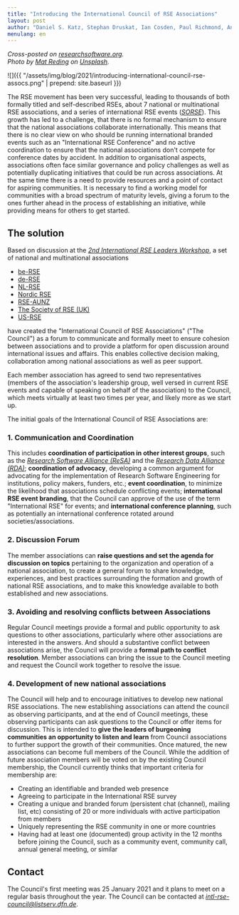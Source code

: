 ```yaml
---
title: "Introducing the International Council of RSE Associations"
layout: post
author: "Daniel S. Katz, Stephan Druskat, Ian Cosden, Paul Richmond, Anne Fouilloux"
menulang: en
---
```


*Cross-posted on [researchsoftware.org](https://researchsoftware.org/2020-workshop.html).*  
*Photo by [Mat Reding](https://unsplash.com/@matreding) on [Unsplash](https://unsplash.com/).*

![]({{ "/assets/img/blog/2021/introducing-international-council-rse-assocs.png" | prepend: site.baseurl }})

The RSE movement has been very successful, leading to thousands of both
formally titled and self-described RSEs, about 7 national or
multinational RSE associations, and a series of international RSE events
([*SORSE*](https://sorse.github.io)). This growth has led to a
challenge, that there is no formal mechanism to ensure that the national
associations collaborate internationally. This means that there is no
clear view on who should be running international branded events such as
an "International RSE Conference" and no active coordination to ensure
that the national associations don\'t compete for conference dates by
accident. In addition to organisational aspects, associations often face
similar governance and policy challenges as well as potentially
duplicating initiatives that could be run across associations. At the
same time there is a need to provide resources and a point of contact
for aspiring communities. It is necessary to find a working model for
communities with a broad spectrum of maturity levels, giving a forum to
the ones further ahead in the process of establishing an initiative,
while providing means for others to get started.

<!--break-->

## The solution

Based on discussion at the [*2nd International RSE Leaders
Workshop*](https://researchsoftware.org/2020-workshop.html), a set of
national and multinational associations

-   [be-RSE](https://www.be-rse.org/)
-   [de-RSE](https://de-rse.org)
-   [NL-RSE](https://nl-rse.org/)
-   [Nordic RSE](https://nordic-rse.org/)
-   [RSE-AUNZ](https://rse-aunz.github.io)
-   [The Society of RSE (UK)](https://society-rse.org)
-   [US-RSE](https://us-rse.org/)

have created the "International Council of RSE Associations" ("The
Council") as a forum to communicate and formally meet to ensure cohesion
between associations and to provide a platform for open discussion
around international issues and affairs. This enables collective
decision making, collaboration among national associations as well as
peer support.

Each member association has agreed to send two representatives (members
of the association's leadership group, well versed in current RSE events
and capable of speaking on behalf of the association) to the Council,
which meets virtually at least two times per year, and likely more as we
start up.

The initial goals of the International Council of RSE Associations are:

### 1. Communication and Coordination

This includes **coordination of participation in other interest groups**, such as the [*Research Software Alliance (ReSA)*](https://www.researchsoft.org/) and the [*Research Data Alliance (RDA)*](https://www.rd-alliance.org/); **coordination of advocacy**,
developing a common argument for advocating for the implementation of
Research Software Engineering for institutions, policy makers, funders,
etc.; **event coordination**, to minimize the likelihood that
associations schedule conflicting events; **international RSE event
branding**, that the Council can approve of the use of the term
"International RSE" for events; and **international conference
planning**, such as potentially an international conference rotated
around societies/associations.

### 2. Discussion Forum

The member associations can **raise questions and set the agenda for
discussion on topics** pertaining to the organization and operation of a
national association, to create a general forum to share knowledge,
experiences, and best practices surrounding the formation and growth of
national RSE associations, and to make this knowledge available to both
established and new associations.

### 3. Avoiding and resolving conflicts between Associations

Regular Council meetings provide a formal and public opportunity to ask
questions to other associations, particularly where other associations
are interested in the answers. And should a substantive conflict between
associations arise, the Council will provide a **formal path to conflict
resolution**. Member associations can bring the issue to the Council
meeting and request the Council work together to resolve the issue.

### 4. Development of new national associations

The Council will help and to encourage initiatives to develop new
national RSE associations. The new establishing associations can attend
the council as observing participants, and at the end of Council
meetings, these observing participants can ask questions to the Council
or offer items for discussion. This is intended to **give the leaders of
burgeoning communities an opportunity to listen and learn** from Council
associations to further support the growth of their communities. Once
matured, the new associations can become full members of the Council.
While the addition of future association members will be voted on by the
existing Council membership, the Council currently thinks that important
criteria for membership are:

-   Creating an identifiable and branded web presence
-   Agreeing to participate in the International RSE survey
-   Creating a unique and branded forum (persistent chat (channel),
    mailing list, etc) consisting of 20 or more individuals with active
    participation from members
-   Uniquely representing the RSE community in one or more countries
-   Having had at least one (documented) group activity in the 12 months
    before joining the Council, such as a community event, community
    call, annual general meeting, or similar

## Contact

The Council\'s first meeting was 25 January 2021 and it plans to meet on
a regular basis throughout the year. The Council can be contacted at
[*intl-rse-council@listserv.dfn.de*](mailto:intl-rse-council@listserv.dfn.de).
